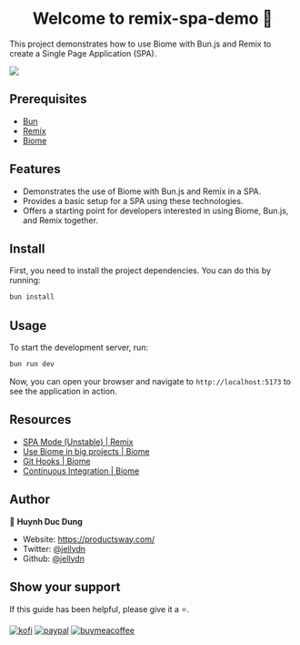 <h1 align="center">Welcome to remix-spa-demo 👋</h1>
This project demonstrates how to use Biome with Bun.js and Remix to create a Single Page Application (SPA). 
<p>
  <img src="https://img.shields.io/badge/node-%3E%3D18.0.0-blue.svg" />
</p>

## Prerequisites

- [Bun](https://bun.sh/)
- [Remix](https://remix.run/)
- [Biome](https://github.com/biomejs/biome)

## Features

- Demonstrates the use of Biome with Bun.js and Remix in a SPA.
- Provides a basic setup for a SPA using these technologies.
- Offers a starting point for developers interested in using Biome, Bun.js, and Remix together.

## Install

First, you need to install the project dependencies. You can do this by running:
```sh
bun install
```

## Usage
To start the development server, run:

```sh
bun run dev
```

Now, you can open your browser and navigate to `http://localhost:5173` to see the application in action.

## Resources

- [SPA Mode (Unstable) | Remix](https://remix.run/docs/en/main/future/spa-mode)
- [Use Biome in big projects | Biome](https://biomejs.dev/guides/big-projects/)
- [Git Hooks | Biome](https://biomejs.dev/recipes/git-hooks/)
- [Continuous Integration | Biome](https://biomejs.dev/recipes/continuous-integration/)

## Author

👤 **Huynh Duc Dung**

- Website: https://productsway.com/
- Twitter: [@jellydn](https://twitter.com/jellydn)
- Github: [@jellydn](https://github.com/jellydn)

## Show your support

If this guide has been helpful, please give it a ⭐.

[![kofi](https://img.shields.io/badge/Ko--fi-F16061?style=for-the-badge&logo=ko-fi&logoColor=white)](https://ko-fi.com/dunghd)
[![paypal](https://img.shields.io/badge/PayPal-00457C?style=for-the-badge&logo=paypal&logoColor=white)](https://paypal.me/dunghd)
[![buymeacoffee](https://img.shields.io/badge/Buy_Me_A_Coffee-FFDD00?style=for-the-badge&logo=buy-me-a-coffee&logoColor=black)](https://www.buymeacoffee.com/dunghd)
